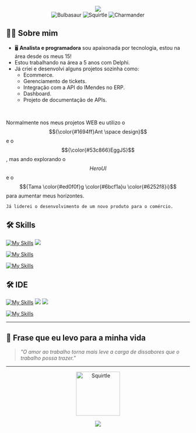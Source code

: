 <p align="center">
  <img src="https://capsule-render.vercel.app/api?type=waving&color=gradient&height=120&section=header&text=Bem%20vindo!&fontColor=fff&fontAlignY=35"/>
  <br/>
  <img src="https://raw.githubusercontent.com/PokeAPI/sprites/master/sprites/pokemon/1.png" title="Bulbasaur"/>
  <img src="https://raw.githubusercontent.com/PokeAPI/sprites/master/sprites/pokemon/7.png" title="Squirtle"/>
  <img src="https://raw.githubusercontent.com/PokeAPI/sprites/master/sprites/pokemon/4.png" title="Charmander"/>
</p>

## 🧑‍💻 Sobre mim

- 🖥️ **Analista e programadora** sou apaixonada por tecnologia, estou na área desde os meus 15!
- Estou trabalhando na área a 5 anos com Delphi.
- Já criei e desenvolvi alguns projetos sozinha como:
  - Ecommerce.
  - Gerenciamento de tickets.
  - Integração com a API do IMendes no ERP.
  - Dashboard.
  - Projeto de documentação de APIs.
<br/>

Normalmente nos meus projetos WEB eu utilizo o $${\color{#1694ff}Ant \space design}$$ e o $${\color{#53c866}EggJS}$$, mas ando explorando o $${HeroUI}$$ e o $${Tama \color{#ed0f0f}g \color{#6bcf1a}u \color{#6252f8}i}$$ para aumentar meus horizontes.

```Já liderei o desenvolvimento de um novo produto para o comércio.```

## 🛠️ Skills

<p align="center">

[![My Skills](https://skillicons.dev/icons?i=js,ts,react,tailwind,next,nodejs)](https://skillicons.dev)
<img src="https://img.shields.io/badge/Delphi-%23E9573F?style=for-the-badge&logo=delphi&logoColor=white"/>
<br/>

[![My Skills](https://skillicons.dev/icons?i=mysql,sqlite,postgres)](https://skillicons.dev)
<br/>

[![My Skills](https://skillicons.dev/icons?i=git,npm,md)](https://skillicons.dev)
</p>

## 🛠️ IDE

<p align="center">

[![My Skills](https://skillicons.dev/icons?i=vscode)](https://skillicons.dev)
<img src="https://img.shields.io/badge/Embarcadero-%23E9573F?style=for-the-badge&logo=embarcadero&logoColor=white"/>
<img src="https://img.shields.io/badge/IBExpert-%2300AF2C?style=for-the-badge&logo=ibexpert&logoColor=white"/>

[![My Skills](https://skillicons.dev/icons?i=figma,github,postman)](https://skillicons.dev)

</p>

---

## 💬 Frase que eu levo para a minha vida

> _"O amor ao trabalho torna mais leve a carga de dissabores que o trabalho possa trazer."_

---

<div align="center">
  <img src="https://raw.githubusercontent.com/PokeAPI/sprites/master/sprites/pokemon/other/official-artwork/7.png" width="120" title="Squirtle" />
  <br />
</div>

<p align="center">
  <img src="https://capsule-render.vercel.app/api?type=waving&color=gradient&height=100&section=footer"/>
</p>
